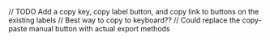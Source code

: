 // TODO Add a copy key, copy label button, and copy link to buttons on the existing labels
// Best way to copy to keyboard??
// Could replace the copy-paste manual button with actual export methods